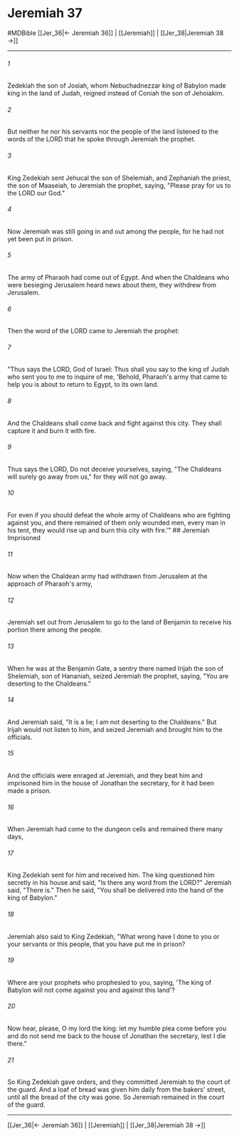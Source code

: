 # Jeremiah 37
#MDBible
[[Jer_36|← Jeremiah 36]] | [[Jeremiah]] | [[Jer_38|Jeremiah 38 →]]

***

###### 1 
Zedekiah the son of Josiah, whom Nebuchadnezzar king of Babylon made king in the land of Judah, reigned instead of Coniah the son of Jehoiakim. 

###### 2 
But neither he nor his servants nor the people of the land listened to the words of the LORD that he spoke through Jeremiah the prophet. 

###### 3 
King Zedekiah sent Jehucal the son of Shelemiah, and Zephaniah the priest, the son of Maaseiah, to Jeremiah the prophet, saying, "Please pray for us to the LORD our God." 

###### 4 
Now Jeremiah was still going in and out among the people, for he had not yet been put in prison. 

###### 5 
The army of Pharaoh had come out of Egypt. And when the Chaldeans who were besieging Jerusalem heard news about them, they withdrew from Jerusalem. 

###### 6 
Then the word of the LORD came to Jeremiah the prophet: 

###### 7 
"Thus says the LORD, God of Israel: Thus shall you say to the king of Judah who sent you to me to inquire of me, 'Behold, Pharaoh's army that came to help you is about to return to Egypt, to its own land. 

###### 8 
And the Chaldeans shall come back and fight against this city. They shall capture it and burn it with fire. 

###### 9 
Thus says the LORD, Do not deceive yourselves, saying, "The Chaldeans will surely go away from us," for they will not go away. 

###### 10 
For even if you should defeat the whole army of Chaldeans who are fighting against you, and there remained of them only wounded men, every man in his tent, they would rise up and burn this city with fire.'" ## Jeremiah Imprisoned 

###### 11 
Now when the Chaldean army had withdrawn from Jerusalem at the approach of Pharaoh's army, 

###### 12 
Jeremiah set out from Jerusalem to go to the land of Benjamin to receive his portion there among the people. 

###### 13 
When he was at the Benjamin Gate, a sentry there named Irijah the son of Shelemiah, son of Hananiah, seized Jeremiah the prophet, saying, "You are deserting to the Chaldeans." 

###### 14 
And Jeremiah said, "It is a lie; I am not deserting to the Chaldeans." But Irijah would not listen to him, and seized Jeremiah and brought him to the officials. 

###### 15 
And the officials were enraged at Jeremiah, and they beat him and imprisoned him in the house of Jonathan the secretary, for it had been made a prison. 

###### 16 
When Jeremiah had come to the dungeon cells and remained there many days, 

###### 17 
King Zedekiah sent for him and received him. The king questioned him secretly in his house and said, "Is there any word from the LORD?" Jeremiah said, "There is." Then he said, "You shall be delivered into the hand of the king of Babylon." 

###### 18 
Jeremiah also said to King Zedekiah, "What wrong have I done to you or your servants or this people, that you have put me in prison? 

###### 19 
Where are your prophets who prophesied to you, saying, 'The king of Babylon will not come against you and against this land'? 

###### 20 
Now hear, please, O my lord the king: let my humble plea come before you and do not send me back to the house of Jonathan the secretary, lest I die there." 

###### 21 
So King Zedekiah gave orders, and they committed Jeremiah to the court of the guard. And a loaf of bread was given him daily from the bakers' street, until all the bread of the city was gone. So Jeremiah remained in the court of the guard. 

***

[[Jer_36|← Jeremiah 36]] | [[Jeremiah]] | [[Jer_38|Jeremiah 38 →]]
